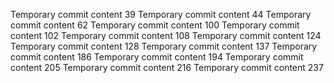 Temporary commit content 39
Temporary commit content 44
Temporary commit content 62
Temporary commit content 100
Temporary commit content 102
Temporary commit content 108
Temporary commit content 124
Temporary commit content 128
Temporary commit content 137
Temporary commit content 186
Temporary commit content 194
Temporary commit content 205
Temporary commit content 216
Temporary commit content 237
